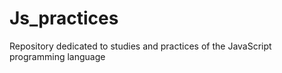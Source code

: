# Js_practices
Repository dedicated to studies and practices of the JavaScript programming language
